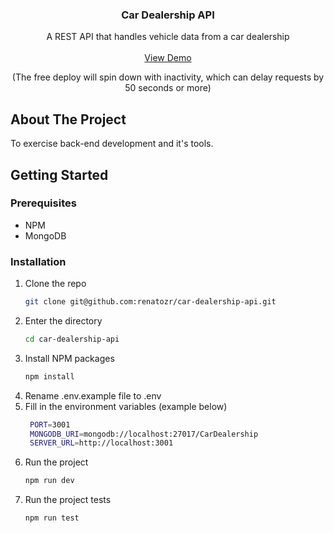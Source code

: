 <!-- PROJECT LOGO -->
<div align="center">
  <h3 align="center">Car Dealership API</h3>

  <p align="center">
    A REST API that handles vehicle data from a car dealership
    <br />
    <br />
    <a href="https://car-dealership-api-qqe5.onrender.com/documentation">View Demo</a>
    <p>(The free deploy will spin down with inactivity, which can delay requests by 50 seconds or more)</p>
  </p>
</div>

<!-- ABOUT THE PROJECT -->

## About The Project

To exercise back-end development and it's tools.

<!-- GETTING STARTED -->

## Getting Started

### Prerequisites

- NPM
- MongoDB

### Installation

1. Clone the repo
   ```sh
   git clone git@github.com:renatozr/car-dealership-api.git
   ```
2. Enter the directory
   ```sh
   cd car-dealership-api
   ```
3. Install NPM packages
   ```sh
   npm install
   ```
4. Rename .env.example file to .env
5. Fill in the environment variables (example below)
   ```sh
    PORT=3001
    MONGODB_URI=mongodb://localhost:27017/CarDealership
    SERVER_URL=http://localhost:3001
   ```
6. Run the project
   ```sh
   npm run dev
   ```
7. Run the project tests
   ```sh
   npm run test
   ```
